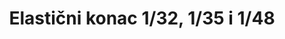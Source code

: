 ---
layout: product
title: "Elastični konac 1/32, 1/35 i 1/48"
price: "900" 
desc: "Elastični konac"
img_path: "/assets/img/AK9137.webp"
brand: "AK"
available: true
special_offer: true
new: false
soon: false
cat: "070000"
subcat: "070200"
subsubcat: "070201"
sifra: "AK9137"
popular: false
---